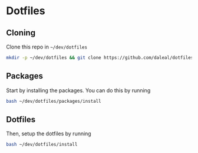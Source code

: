 # Dotfiles

## Cloning

Clone this repo in `~/dev/dotfiles`

```bash
mkdir -p ~/dev/dotfiles && git clone https://github.com/daleal/dotfiles.git ~/dev/dotfiles
```

## Packages

Start by installing the packages. You can do this by running

```bash
bash ~/dev/dotfiles/packages/install
```

## Dotfiles

Then, setup the dotfiles by running

```bash
bash ~/dev/dotfiles/install
```
